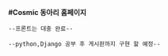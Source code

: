 <strong>#Cosmic 동아리 홈페이지</strong>


    --프론트는 대충 완료--
    
    --python,Django 공부 후 게시판까지 구현 할 예정--
    
  
    
